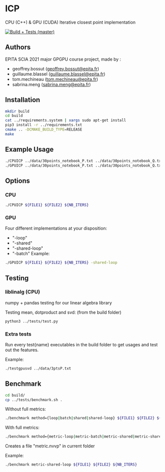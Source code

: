 # ICP
CPU (C++) &amp; GPU (CUDA) Iterative closest point implementation

[![Build + Tests (master)](https://github.com/FanatoniQ/ICP/workflows/CMake/badge.svg)](https://github.com/FanatoniQ/ICP/actions)

## Authors
EPITA SCIA 2021 major GPGPU course project, made by :
* geoffrey.bossut (geoffrey.bossut@epita.fr)
* guillaume.blassel (guillaume.blassel@epita.fr)
* tom.mechineau (tom.mechineau@epita.fr)
* sabrina.meng (sabrina.meng@epita.fr)

## Installation

```bash
mkdir build
cd build
cat ../requirements.system | xargs sudo apt-get install
pip3 install -r ../requirements.txt
cmake .. -DCMAKE_BUILD_TYPE=RELEASE
make
```

## Example Usage

```bash
./CPUICP ../data/30points_notebook_P.txt ../data/30points_notebook_Q.txt 5
./GPUICP ../data/30points_notebook_P.txt ../data/30points_notebook_Q.txt 5 -shared-loop
```

## Options
### CPU
```bash
./CPUICP ${FILE1} ${FILE2} ${NB_ITERS}
```
### GPU
Four different implementations at your disposition:
- "-loop"
- "-shared"
- "-shared-loop"
- "-batch"
Example:
```bash
./GPUICP ${FILE1} ${FILE2} ${NB_ITERS} -shared-loop
```

## Testing

### liblinalg (CPU)

numpy + pandas testing for our linear algebra library

Testing mean, dotproduct and svd: (from the build folder)

```bash
python3 ../tests/test.py
```

### Extra tests

Run every test{name} executables in the build folder to get usages and test out the features.

Example:
```bash
./testgpusvd ../data/3ptsP.txt
```

## Benchmark
```bash
cd build/
cp ../tests/benchmark.sh .
```

Without full metrics:
```bash
./benchmark method={loop|batch|shared|shared-loop} ${FILE1} ${FILE2} ${NB_ITERS}
```

With full metrics:
```bash
./benchmark method={metric-loop|metric-batch|metric-shared|metric-shared-loop} ${FILE1} ${FILE2} ${NB_ITERS}
```
Creates a file "metric.nvvp" in current folder 

Example:
```bash
./benchmark metric-shared-loop ${FILE1} ${FILE2} ${NB_ITERS}
```